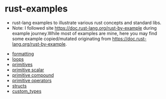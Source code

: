 # rust-examples

* rust-lang examples to illustrate various rust concepts and standard libs.
* Note: I followed site https://doc.rust-lang.org/rust-by-example during example journey.While most of examples are mine,
 here you may find some example copied/mutated originating from https://doc.rust-lang.org/rust-by-example.

- [formatting](/src/fmt)
- [loops](/src/loops)
- [primitives](/src/primitives)
- [primitive scalar](/src/primitives/scalar)
- [primitive compound](/src/primitives/compound)
- [primitive operators](/src/primitives/ops)
- [structs](/src/structs)
- [custom_types](/src/custom_types)